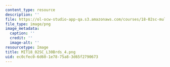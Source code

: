 ```yaml
---
content_type: resource
description: ''
file: https://ol-ocw-studio-app-qa.s3.amazonaws.com/courses/18-02sc-multivariable-calculus-fall-2010/ec0cfec06d601e7875a83d65f2790673_MIT18_02SC_L30Brds_4.png
file_type: image/png
image_metadata:
  caption: ''
  credit: ''
  image-alt: ''
resourcetype: Image
title: MIT18_02SC_L30Brds_4.png
uid: ec0cfec0-6d60-1e78-75a8-3d65f2790673
---
```

